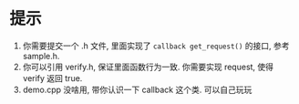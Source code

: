 # 提示

1. 你需要提交一个 .h 文件, 里面实现了 `callback get_request()` 的接口, 参考 sample.h.
2. 你可以引用 verify.h, 保证里面函数行为一致. 你需要实现 request, 使得 verify 返回 true.
3. demo.cpp 没啥用, 带你认识一下 callback 这个类. 可以自己玩玩
